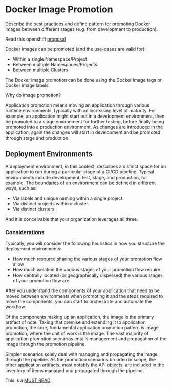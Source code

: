 # Docker Image Promotion

Describe the best practices and define pattern for promoting Docker images between different stages (e.g. from development to production).

Read this openshift [proposal](https://github.com/openshift/origin/blob/master/docs/proposals/image-promotion.md)

Docker images can be promoted (and the use-cases are valid for):

- Within a single Namespace/Project
- Between multiple Namespaces/Projects
- Between multiple Clusters

The Docker image promotion can be done using the Docker image tags or Docker image labels.

Why do image promotion?

Application promotion means moving an application through various runtime environments, typically with an increasing level 
of maturity. For example, an application might start out in a development environment, then be promoted to a stage environment 
for further testing, before finally being promoted into a production environment. As changes are introduced in the 
application, again the changes will start in development and be promoted through stage and production.

## Deployment Environments

A deployment environment, in this context, describes a distinct space for an application to run during a particular stage 
of a CI/CD pipeline. Typical environments include development, test, stage, and production, for example. The boundaries 
of an environment can be defined in different ways, such as:

- Via labels and unique naming within a single project.
- Via distinct projects within a cluster.
- Via distinct clusters.

And it is conceivable that your organization leverages all three.

### Considerations

Typically, you will consider the following heuristics in how you structure the deployment environments:

- How much resource sharing the various stages of your promotion flow allow
- How much isolation the various stages of your promotion flow require
- How centrally located (or geographically dispersed) the various stages of your promotion flow are

After you understand the components of your application that need to be moved between environments when promoting it and the 
steps required to move the components, you can start to orchestrate and automate the workflow. 

Of the components making up an application, the image is the primary artifact of note. Taking that premise and extending it 
to application promotion, the core, fundamental application promotion pattern is image promotion, where the unit of work is 
the image. The vast majority of application promotion scenarios entails management and propagation of the image through the 
promotion pipeline.

Simpler scenarios solely deal with managing and propagating the image through the pipeline. As the promotion scenarios 
broaden in scope, the other application artifacts, most notably the API objects, are included in the inventory of items 
managed and propagated through the pipeline.

This is a [MUST READ](https://docs.openshift.com/online/dev_guide/application_lifecycle/promoting_applications.html)


